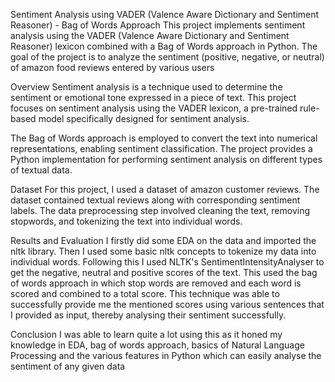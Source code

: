 Sentiment Analysis using VADER (Valence Aware Dictionary and Sentiment Reasoner) - Bag of Words Approach
This project implements sentiment analysis using the VADER (Valence Aware Dictionary and Sentiment Reasoner) lexicon combined with a Bag of Words approach in Python. The goal of the project is to analyze the sentiment (positive, negative, or neutral) of amazon food reviews entered by various users 

Overview
Sentiment analysis is a technique used to determine the sentiment or emotional tone expressed in a piece of text. This project focuses on sentiment analysis using the VADER lexicon, a pre-trained rule-based model specifically designed for sentiment analysis.

The Bag of Words approach is employed to convert the text into numerical representations, enabling sentiment classification. The project provides a Python implementation for performing sentiment analysis on different types of textual data.

Dataset
For this project, I used a dataset of amazon customer reviews. The dataset contained textual reviews along with corresponding sentiment labels. The data preprocessing step involved cleaning the text, removing stopwords, and tokenizing the text into individual words.

Results and Evaluation
I firstly did some EDA on the data and imported the nltk library. Then I used some basic nltk concepts to tokenize my data into individual words. Following this I used NLTK's SentimentIntensityAnalyser to get the negative, neutral and positive scores of the text. This used the bag of words approach in which stop words are removed and each word is scored and combined to a total score. This technique was able to successfully provide me the mentioned scores using various sentences that I provided as input, thereby analysing their sentiment successfully. 

Conclusion
I was able to learn quite a lot using this as it honed my knowledge in EDA, bag of words approach, basics of Natural Language Processing and the various features in Python which can easily analyse the sentiment of any given data 
